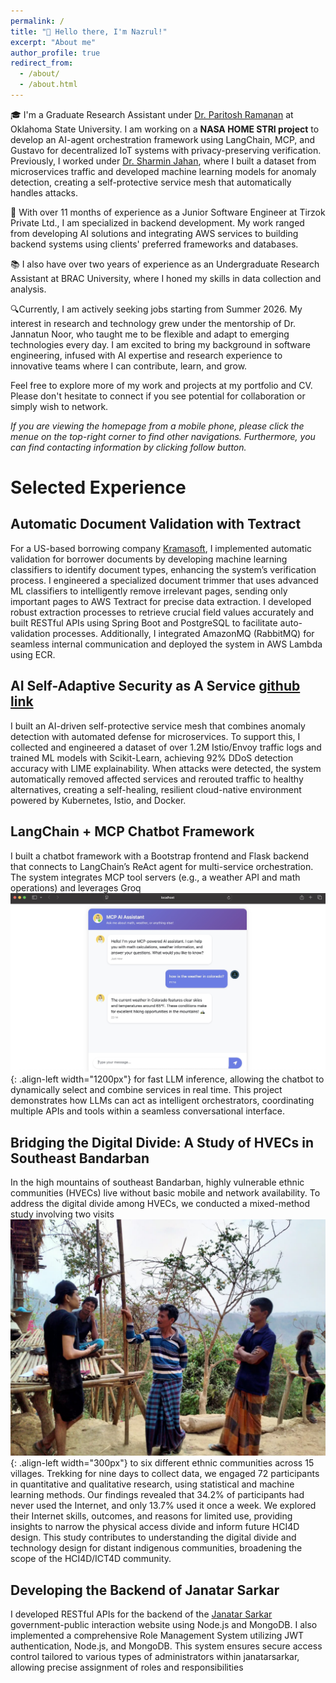 ```yaml
---
permalink: /
title: "👋 Hello there, I'm Nazrul!"
excerpt: "About me"
author_profile: true
redirect_from:
  - /about/
  - /about.html
---
```




🎓 I'm a Graduate Research Assistant under [Dr. Paritosh Ramanan](https://ceat.okstate.edu/iem/people/ramanan-faculty-profile.html) at Oklahoma State University. I am working on a **NASA HOME STRI project** to develop an AI-agent orchestration framework using LangChain, MCP, and Gustavo for decentralized IoT systems with privacy-preserving verification. Previously, I worked under [Dr. Sharmin Jahan](https://experts.okstate.edu/sharmin.jahan), where I built a dataset from microservices traffic and developed machine learning models for anomaly detection, creating a self-protective service mesh that automatically handles attacks.


💼 With over 11 months of experience as a Junior Software Engineer at Tirzok Private Ltd., I am specialized in backend development. My work ranged from developing AI solutions and integrating AWS services to building backend systems using clients' preferred frameworks and databases.


📚 I also have over two years of experience as an Undergraduate Research Assistant at BRAC University, where I honed my skills in data collection and analysis.

🔍Currently, I am actively seeking jobs starting from Summer 2026. My interest in research and technology grew under the mentorship of Dr. Jannatun Noor, who taught me to be flexible and adapt to emerging technologies every day. I am excited to bring my background in software engineering, infused with AI expertise and research experience to innovative teams where I can contribute, learn, and grow.

Feel free to explore more of my work and projects at my portfolio and CV. Please don't hesitate to connect if you see potential for collaboration or simply wish to network. 

*If you are viewing the homepage from a mobile phone, please click the menue on the top-right corner to find other navigations. Furthermore, you can find contacting information by clicking follow button.*

# Selected Experience

## Automatic Document Validation with Textract

For a US-based borrowing company [Kramasoft](https://kramasoft.com/landing), I implemented automatic validation for borrower documents by developing machine learning classifiers to identify document types, enhancing the system’s verification process. I engineered a specialized document trimmer that uses advanced ML classifiers to intelligently remove irrelevant pages, sending only important pages to AWS Textract for precise data extraction. I developed robust extraction processes to retrieve crucial field values accurately and built RESTful APIs using Spring Boot and PostgreSQL to facilitate auto-validation processes. Additionally, I integrated AmazonMQ (RabbitMQ) for seamless internal communication and deployed the system in AWS Lambda using ECR. 

## AI Self-Adaptive Security as A Service [github link](https://github.com/nazrulhuda/AI-Driven-Anamoly-Detector-as-a-service)
I built an AI-driven self-protective service mesh that combines anomaly detection with automated defense for microservices. To support this, I collected and engineered a dataset of over 1.2M Istio/Envoy traffic logs and trained ML models with Scikit-Learn, achieving 92% DDoS detection accuracy with LIME explainability. When attacks were detected, the system automatically removed affected services and rerouted traffic to healthy alternatives, creating a self-healing, resilient cloud-native environment powered by Kubernetes, Istio, and Docker.

## LangChain + MCP Chatbot Framework 

I built a chatbot framework with a Bootstrap frontend and Flask backend that connects to LangChain’s ReAct agent for multi-service orchestration. The system integrates MCP tool servers (e.g., a weather API and math operations) and leverages Groq![Illustration of combining vision and language modalities](images/ii.jpeg){: .align-left width="1200px"} for fast LLM inference, allowing the chatbot to dynamically select and combine services in real time. This project demonstrates how LLMs can act as intelligent orchestrators, coordinating multiple APIs and tools within a seamless conversational interface.

## Bridging the Digital Divide: A Study of HVECs in Southeast Bandarban
In the high mountains of southeast Bandarban, highly vulnerable ethnic communities (HVECs) live without basic mobile and network availability. To address the digital divide among HVECs, we conducted a mixed-method study involving two visits ![Illustration of combining vision and language modalities](images/o.jpg){: .align-left width="300px"} to six different ethnic communities across 15 villages. Trekking for nine days to collect data, we engaged 72 participants in quantitative and qualitative research, using statistical and machine learning methods. Our findings revealed that 34.2% of participants had never used the Internet, and only 13.7% used it once a week. We explored their Internet skills, outcomes, and reasons for limited use, providing insights to narrow the physical access divide and inform future HCI4D design. This study contributes to understanding the digital divide and technology design for distant indigenous communities, broadening the scope of the HCI4D/ICT4D community.

## Developing the Backend of Janatar Sarkar

I developed RESTful APIs for the backend of the [Janatar Sarkar](https://janatarsarkar.gov.bd/) government-public interaction website using Node.js and MongoDB. I also implemented a comprehensive Role Management System utilizing JWT authentication, Node.js, and MongoDB. This system ensures secure access control tailored to various types of administrators within janatarsarkar, allowing precise assignment of roles and responsibilities
